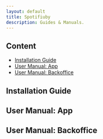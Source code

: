 ```yaml
---
layout: default
title: Spotifiuby
description: Guides & Manuals.
---
```


## Content


* [Installation Guide](#installation-guide)
* [User Manual: App](#user-manual-app)
* [User Manual: Backoffice](#user-manual-backoffice)


## Installation Guide
## User Manual: App
## User Manual: Backoffice

